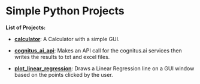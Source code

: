 # Simple Python Projects

**List of Projects:**

- [**calculator**](https://github.com/gurkandyilmaz/python_projects/tree/master/calculator): A Calculator with a simple GUI.<br /> 

- [**cognitus_ai_api**](https://github.com/gurkandyilmaz/python_projects/tree/master/cognitus_ai_api): Makes an API call for the cognitus.ai services then writes the results to txt and excel files.<br />

- [**plot_linear_regression**](https://github.com/gurkandyilmaz/python_projects/tree/master/plot_linear_regression): Draws a Linear Regression line on a GUI window based on the points clicked by the user.<br />
